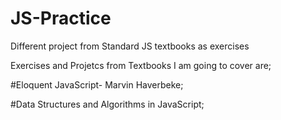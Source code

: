 # JS-Practice
Different project from Standard JS textbooks as exercises

Exercises and Projetcs from Textbooks I am going to cover are;

#Eloquent JavaScript- Marvin Haverbeke;




#Data Structures and Algorithms in JavaScript;

